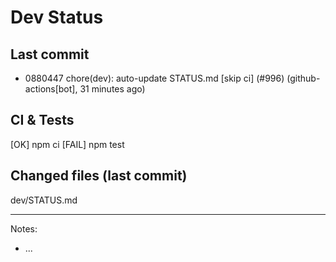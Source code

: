 # Dev Status

## Last commit
- 0880447 chore(dev): auto-update STATUS.md [skip ci] (#996) (github-actions[bot], 31 minutes ago)
## CI & Tests
[OK] npm ci
[FAIL] npm test

## Changed files (last commit)
dev/STATUS.md

---
Notes:
- ...
